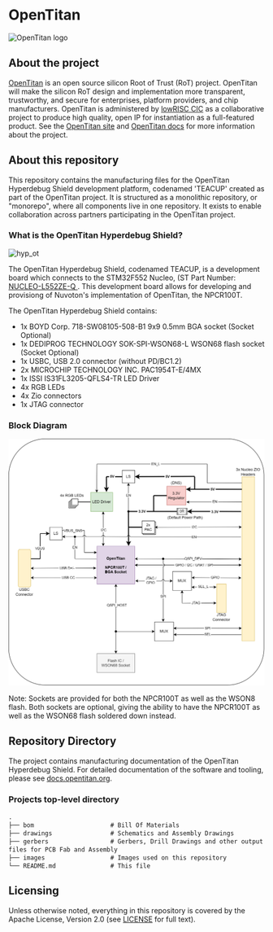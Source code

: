 # OpenTitan

![OpenTitan logo](https://docs.opentitan.org/doc/opentitan-logo.png)

## About the project

[OpenTitan](https://opentitan.org) is an open source silicon Root of Trust
(RoT) project.  OpenTitan will make the silicon RoT design and implementation
more transparent, trustworthy, and secure for enterprises, platform providers,
and chip manufacturers.  OpenTitan is administered by [lowRISC
CIC](https://www.lowrisc.org) as a collaborative project to produce high
quality, open IP for instantiation as a full-featured product. See the
[OpenTitan site](https://opentitan.org/) and [OpenTitan
docs](https://opentitan.org/book) for more information about the project.

## About this repository

This repository contains the manufacturing files for the OpenTitan Hyperdebug Shield development platform, codenamed 'TEACUP' 
created as part of the OpenTitan project. It is structured as a monolithic repository, or "monorepo",
where all components live in one repository. It exists to enable collaboration
across partners participating in the OpenTitan project.

### What is the OpenTitan Hyperdebug Shield?

![hyp_ot](/images/hyp_ot.png)

The OpenTitan Hyperdebug Shield, codenamed TEACUP, is a development board which connects to the STM32F552 Nucleo, (ST Part Number: [NUCLEO-L552ZE-Q
](https://www.st.com/en/evaluation-tools/nucleo-l552ze-q.html). This development board allows for developing and provisiong of Nuvoton's
implementation of OpenTitan, the NPCR100T.

The OpenTitan Hyperdebug Shield contains:
- 1x BOYD Corp. 718-SW08105-508-B1 9x9 0.5mm BGA socket (Socket Optional)
- 1x DEDIPROG TECHNOLOGY SOK-SPI-WSON68-L WSON68 flash socket (Socket Optional)
- 1x USBC, USB 2.0 connector (without PD/BC1.2)
- 2x MICROCHIP TECHNOLOGY INC. PAC1954T-E/4MX
- 1x ISSI IS31FL3205-QFLS4-TR LED Driver
- 4x RGB LEDs
- 4x Zio connectors
- 1x JTAG connector

### Block Diagram

![hyp_ot_bd](/drawings/hyp_ot_blockdiagram.png)

Note: 
Sockets are provided for both the NPCR100T as well as the WSON8 flash. 
Both sockets are optional, giving the ability to have the NPCR100T as well as the WSON68 flash soldered down instead.

## Repository Directory

The project contains manufacturing documentation of the OpenTitan Hyperdebug Shield. 
For detailed documentation of the software and tooling, please see [docs.opentitan.org](https://docs.opentitan.org/).

### Projects top-level directory

    .
    ├── bom                     # Bill Of Materials
	├── drawings                # Schematics and Assembly Drawings
	├── gerbers                 # Gerbers, Drill Drawings and other output files for PCB Fab and Assembly
    ├── images                  # Images used on this repository
    └── README.md				# This file

## Licensing

Unless otherwise noted, everything in this repository is covered by the Apache
License, Version 2.0 (see [LICENSE](https://github.com/lowRISC/opentitan-hyperdebug-shield/LICENSE) for full text).
